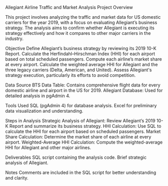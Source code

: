 Allegiant Airline Traffic and Market Analysis Project Overview

This project involves analyzing the traffic and market data for US domestic carriers for the year 2019, with a focus on evaluating Allegiant’s business strategy. The analysis aims to confirm whether Allegiant is executing its strategy effectively and how it compares to other major carriers in the industry.

Objective
Define Allegiant’s business strategy by reviewing its 2019 10-K Report.
Calculate the Herfindahl–Hirschman Index (HHI) for each airport based on total scheduled passengers.
Compute each airline’s market share at every airport.
Calculate the weighted average HHI for Allegiant and the three legacy carriers (Delta, American, and United).
Assess Allegiant's strategy execution, particularly its efforts to avoid competition.

Data Source
BTS Data Table: Contains comprehensive flight data for every domestic airline and airport in the US for 2019.
Allegiant Database: Used for detailed analysis in pgAdmin 4.

Tools Used
SQL (pgAdmin 4) for database analysis.
Excel for preliminary data visualization and understanding.

Steps in Analysis
Strategic Analysis of Allegiant: Review Allegiant’s 2019 10-K Report and summarize its business strategy.
HHI Calculation: Use SQL to calculate the HHI for each airport based on scheduled passengers.
Market Share Calculation: Determine the market share of each airline at every airport.
Weighted-Average HHI Calculation: Compute the weighted-average HHI for Allegiant and other major airlines.

Deliverables
SQL script containing the analysis code.
Brief strategic analysis of Allegiant.

Notes
Comments are included in the SQL script for better understanding and clarity.

